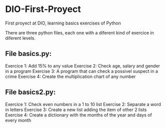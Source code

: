 # DIO-First-Proyect
First proyect at DIO, learning basics exercises of Python

There are three python files, each one with a diferent kind of exercice in diferent levels. 

## File basics.py:

Exercice 1: Add 15% to any value
Exercise 2: Check age, salary and gender in a program
Exercise 3: A program that can check a possivel suspect in a crime
Exercise 4: Create the multiplication chart of any number

## File basics2.py:

Exercice 1: Check even numbers in a 1 to 10 list
Exercise 2: Separate a word in letters
Exercise 3: Create a new list adding the item of other 2 lists
Exercise 4: Create a dictionary with the months of the year and days of every month
